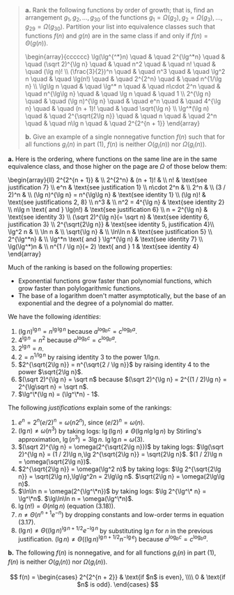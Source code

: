 > **a.** Rank the following functions by order of growth; that is, find an arrangement $g_1, g_2, \ldots , g_{30}$ of the functions $g_1 = \Omega(g_2), g_2 = \Omega(g_3), \ldots, g_{29} = \Omega(g_{30})$. Partition your list into equivalence classes such that functions $f(n)$ and $g(n)$ are in the same class if and only if $f(n) = \Theta(g(n))$.
>
> \begin{array}{cccccc}
> \lg(\lg^{^\*}n) \quad & \quad 2^{\lg^\*n} \quad & \quad (\sqrt 2)^{\lg n} \quad & \quad n^2 \quad & \quad n! \quad & \quad (\lg n)! \\\\
> (\frac{3}{2})^n \quad & \quad n^3 \quad & \quad \lg^2 n \quad & \quad \lg(n!) \quad & \quad 2^{2^n} \quad & \quad n^{1/\lg n} \\\\
> \lg\lg n \quad & \quad \lg^\* n \quad & \quad n\cdot 2^n \quad & \quad n^{\lg\lg n} \quad & \quad \lg n \quad & \quad 1 \\\\
> 2^{\lg n} \quad & \quad (\lg n)^{\lg n} \quad & \quad e^n \quad & \quad 4^{\lg n}  \quad & \quad (n + 1)! \quad & \quad \sqrt{\lg n} \\\\
> \lg^\*(\lg n) \quad & \quad 2^{\sqrt{2\lg n}} \quad & \quad n \quad & \quad 2^n \quad & \quad n\lg n \quad & \quad 2^{2^{n + 1}}
> \end{array}
>
> **b.** Give an example of a single nonnegative function $f(n)$ such that for all functions $g_i(n)$ in part (1), $f(n)$ is neither $O(g_i(n))$ nor $\Omega(g_i(n))$.

**a.** Here is the ordering, where functions on the same line are in the same equivalence class, and those higher on the page are $\Omega$ of those below them:

\begin{array}{ll}
2^{2^{n + 1}}                      & \\\\
2^{2^n}                            & 
(n + 1)!                           & \\\\
n!                                 & \text{see justification 7} \\\\
e^n                                & \text{see justification 1} \\\\
n\cdot 2^n                         & \\\\
2^n                                & \\\\
(3 / 2)^n                          & \\\\
(\lg n)^{\lg n} = n^{\lg\lg n}     & \text{see identity 1} \\\\
(\lg n)!                           & \text{see justifications 2, 8} \\\\
n^3                                & \\\\
n^2 = 4^{\lg n}                    & \text{see identity 2} \\\\
n\lg n \text{ and } \lg(n!)        & \text{see justification 6} \\\\
n = 2^{\lg n}                      & \text{see identity 3} \\\\
(\sqrt 2)^{\lg n}(= \sqrt n)       & \text{see identity 6, justification 3} \\\\
2^{\sqrt{2\lg n}}                  & \text{see identity 5, justification 4}\\\\
\lg^2 n                            & \\\\
\ln n                              & \\\\
\sqrt{\lg n}                       & \\\\
\ln\ln n                           & \text{see justification 5} \\\\
2^{\lg^\*n}                        & \\\\
\lg^\*n \text{ and } \lg^\*(\lg n) & \text{see identity 7} \\\\
\lg(\lg^\*)n                       & \\\\
n^{1 / \lg n}(= 2) \text{ and } 1  & \text{see identity 4} 
\end{array}

Much of the ranking is based on the following properties:

- Exponential functions grow faster than polynomial functions, which grow faster than polylogarithmic functions.
- The base of a logarithm doen't matter asymptotically, but the base of an exponential and the degree of a polynomial do matter.

We have the following $\textit{identities}$:

1. $(\lg n)^{\lg n} = n^{\lg\lg n}$ because $a^{\log_b c} = c^{\log_b a}$.
2. $4^{\lg n} = n^2$ because $a^{\log_b c} = c^{\log_b a}$.
3. $2^{\lg n} = n$.
4. $2 = n^{1 / \lg n}$ by raising identity 3 to the power $1 / \lg n$.
5. $2^{\sqrt{2\lg n}} = n^{\sqrt{2 / \lg n}}$ by raising identity 4 to the power $\sqrt{2\lg n}$.
6. $(\sqrt 2)^{\lg n} = \sqrt n$ because $(\sqrt 2)^{\lg n} = 2^{(1 / 2)\lg n} = 2^{\lg\sqrt n} = \sqrt n$.
7. $\lg^\*(\lg n) = (\lg^\*n) - 1$.

The following $\textit{justifications}$ explain some of the rankings:

1. $e^n = 2^n(e / 2)^n = \omega(n2^n)$, since $(e/2)^n = \omega(n)$.
2. $(\lg n) \ne \omega(n^3)$ by taking logs: $\lg(\lg n) \ne \Theta(\lg n\lg\lg n)$ by Stirling's approximation, $\lg(n^3) = 3\lg n$. $\lg\lg n = \omega(3)$.
3. $(\sqrt 2)^{\lg n} = \omega(2^{\sqrt{2\lg n}})$ by taking logs: $\lg(\sqrt 2)^{\lg n} = (1 / 2)\lg n,\lg 2^{\sqrt{2\lg n}}  =  \sqrt{2\lg n}$. $(1 / 2)\lg n = \omega(\sqrt{2\lg n})$.
4. $2^{\sqrt{2\lg n}} = \omega(\lg^2 n)$ by taking logs: $\lg 2^{\sqrt{2\lg n}} = \sqrt{2\lg n},\lg\lg^2n = 2\lg\lg n$. $\sqrt{2\lg n} = \omega(2\lg\lg n)$.
5. $\ln\ln n = \omega(2^{\lg^\*n})$ by taking logs: $\lg 2^{\lg^\* n} = \lg^\*n$. $\lg\ln\ln n = \omega(\lg^\*n)$.
6. $\lg(n!) = \Theta(n\lg n)$ (equation $\text{(3.18)}$).
7. $n \ne \Theta(n^{n + 1}e^{-n})$ by dropping constants and low-order terms in equation $\text{(3.17)}$.
8. $(\lg n) \ne \Theta((\lg n)^{\lg n + 1 / 2} e^{-\lg n}$ by substituting $\lg n$ for $n$ in the previous justification. $(\lg n) \ne \Theta((\lg n)^{\lg n + 1 / 2}n^{-\lg e})$ because $a^{\log_b c} = c^{\log_b a}$.

**b.** The following $f(n)$ is nonnegative, and for all functions $g_i(n)$ in part (1), $f(n)$ is neither $O(g_i(n))$ nor $\Omega(g_i(n))$.

$$
f(n) =
\begin{cases} 2^{2^{n + 2}} & \text{if $n$ is even}, \\\\
                          0 & \text{if $n$ is odd}.
\end{cases}
$$
